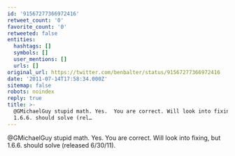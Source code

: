 ```yaml
---
id: '91567277366972416'
retweet_count: '0'
favorite_count: '0'
retweeted: false
entities:
  hashtags: []
  symbols: []
  user_mentions: []
  urls: []
original_url: https://twitter.com/benbalter/status/91567277366972416
date: '2011-07-14T17:58:34.000Z'
sitemap: false
robots: noindex
reply: true
title: >-
  @GMichaelGuy stupid math. Yes.  You are correct. Will look into fixing, but
  1.6.6. should solve (rel…
---
```


@GMichaelGuy stupid math. Yes.  You are correct. Will look into fixing, but 1.6.6. should solve (released 6/30/11).